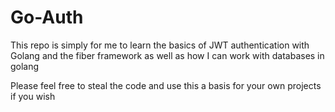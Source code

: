 # Go-Auth

This repo is simply for me to learn the basics of JWT authentication with Golang and the fiber framework as well as how I can work with databases in golang


Please feel free to steal the code and use this a basis for your own projects if you wish
